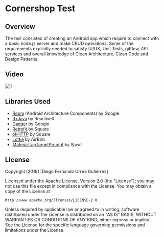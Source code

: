 # Cornershop Test

## Overview

The test consisted of creating an Android app which require to connect with a basic node.js server and make CRUD operations. Some of the requirements explicitly needed to satisfy UI/UX, Unit Tests, gitflow, API services and overall knowledge of Clean Architecture, Clean Code and Design Patterns.

## Video

![1](https://github.com/ispam/PruebaCornershop/screens/prueba_cornershop.gif)

## Libraries Used
- [Room](https://developer.android.com/topic/libraries/architecture/room.html) (Android Architecture Components) by Google
- [RxJava](https://github.com/ReactiveX/RxJava) by ReactiveX
- [Dagger](https://github.com/google/dagger) by Google
- [Retrofit](https://github.com/square/retrofit) by Square
- [okHTTP](https://github.com/square/okhttp) by Square
- [Lottie](https://github.com/airbnb/lottie-android) by AirBnb
- [MaterialTapTargetPrompt](https://github.com/sjwall/MaterialTapTargetPrompt) by Sjwall

## License
Copyright [2018] [Diego Fernando Urrea Gutiérrez]

Licensed under the Apache License, Version 2.0 (the "License");
you may not use this file except in compliance with the License.
You may obtain a copy of the License at

    http://www.apache.org/licenses/LICENSE-2.0

Unless required by applicable law or agreed to in writing, software
distributed under the License is distributed on an "AS IS" BASIS,
WITHOUT WARRANTIES OR CONDITIONS OF ANY KIND, either express or implied.
See the License for the specific language governing permissions and
limitations under the License.